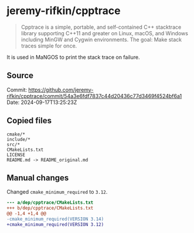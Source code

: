# jeremy-rifkin/cpptrace

> Cpptrace is a simple, portable, and self-contained C++ stacktrace library supporting C++11 and greater on Linux, macOS, and Windows including MinGW and Cygwin environments. The goal: Make stack traces simple for once.

It is used in MaNGOS to print the stack trace on failure.  

## Source
Commit: https://github.com/jeremy-rifkin/cpptrace/commit/54a3e6fdf7837c44d20436c77d3469f4524bf6a1  
Date: 2024-09-17T13:25:23Z

## Copied files
```
cmake/*
include/*
src/*
CMakeLists.txt
LICENSE
README.md -> README_original.md
```

## Manual changes
Changed `cmake_minimum_required` to `3.12`.
```diff
--- a/dep/cpptrace/CMakeLists.txt
+++ b/dep/cpptrace/CMakeLists.txt
@@ -1,4 +1,4 @@
-cmake_minimum_required(VERSION 3.14)
+cmake_minimum_required(VERSION 3.12)
```
